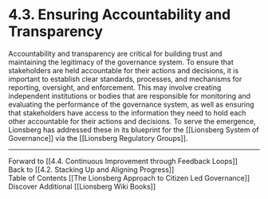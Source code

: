 # 4.3. Ensuring Accountability and Transparency

Accountability and transparency are critical for building trust and maintaining the legitimacy of the governance system. To ensure that stakeholders are held accountable for their actions and decisions, it is important to establish clear standards, processes, and mechanisms for reporting, oversight, and enforcement. This may involve creating independent institutions or bodies that are responsible for monitoring and evaluating the performance of the governance system, as well as ensuring that stakeholders have access to the information they need to hold each other accountable for their actions and decisions. To serve the emergence, Lionsberg has addressed these in its blueprint for the [[Lionsberg System of Governance]] via the [[Lionsberg Regulatory Groups]].  

___

Forward to [[4.4. Continuous Improvement through Feedback Loops]]  
Back to [[4.2. Stacking Up and Aligning Progress]]  
Table of Contents [[The Lionsberg Approach to Citizen Led Governance]]
Discover Additional [[Lionsberg Wiki Books]]  